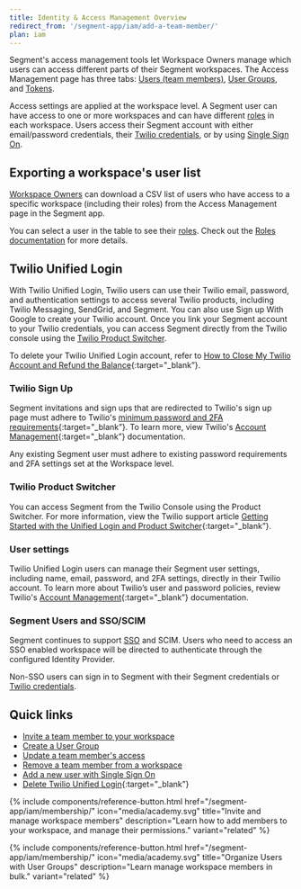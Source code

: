 ```yaml
---
title: Identity & Access Management Overview
redirect_from: '/segment-app/iam/add-a-team-member/'
plan: iam
---
```


Segment's access management tools let Workspace Owners manage which users can access different parts of their Segment workspaces. The Access Management page has three tabs: [Users (team members)](/docs/segment-app/iam/concepts/#team-members), [User Groups](/docs/segment-app/iam/concepts/#user-groups), and [Tokens](/docs/segment-app/iam/concepts/#tokens). 

Access settings are applied at the workspace level. A Segment user can have access to one or more workspaces and can have different [roles](/docs/segment-app/iam/roles/) in each workspace.
Users access their Segment account with either email/password credentials, their [Twilio credentials](#twilio-unified-login), or by using [Single Sign On](/docs/segment-app/iam/sso/).

## Exporting a workspace's user list

[Workspace Owners](/docs/segment-app/roles/#global-roles) can download a CSV list of users who have access to a specific workspace (including their roles) from the Access Management page in the Segment app.

You can select a user in the table to see their [roles](/docs/segment-app/iam/roles). Check out the [Roles documentation](/docs/segment-app/iam/roles/) for more details.

## Twilio Unified Login

With Twilio Unified Login, Twilio users can use their Twilio email, password, and authentication settings to access several Twilio products, including Twilio Messaging, SendGrid, and Segment. You can also use Sign up With Google to create your Twilio account. Once you link your Segment account to your Twilio credentials, you can access Segment directly from the Twilio console using the [Twilio Product Switcher](#twilio-product-switcher).

To delete your Twilio Unified Login account, refer to [How to Close My Twilio Account and Refund the Balance](https://help.twilio.com/articles/223183548){:target="_blank”}.

### Twilio Sign Up

Segment invitations and sign ups that are redirected to Twilio's sign up page must adhere to Twilio's [minimum password and 2FA requirements](https://help.twilio.com/articles/115012261968){:target="_blank”}. To learn more, view Twilio's [Account Management](https://help.twilio.com/sections/205104908-Account-Management){:target="_blank”} documentation.

Any existing Segment user must adhere to existing password requirements and 2FA settings set at the Workspace level.

### Twilio Product Switcher

You can access Segment from the Twilio Console using the Product Switcher. For more information, view the Twilio support article [Getting Started with the Unified Login and Product Switcher](https://help.twilio.com/articles/19652187501211-Getting-Started-with-the-Product-Switcher){:target="_blank”}.

### User settings

Twilio Unified Login users can manage their Segment user settings, including name, email, password, and 2FA settings, directly in their Twilio account. To learn more about Twilio’s user and password policies, review Twilio's [Account Management](https://help.twilio.com/sections/205104908-Account-Management){:target="_blank”} documentation. 

### Segment Users and SSO/SCIM

Segment continues to support [SSO](/docs/segment-app/iam/sso/) and SCIM. Users who need to access an SSO enabled workspace will be directed to authenticate through the configured Identity Provider.

Non-SSO users can sign in to Segment with their Segment credentials or [Twilio credentials](#twilio-sign-up). 

## Quick links
- [Invite a team member to your workspace](/docs/segment-app/iam/membership/#invite-a-new-team-member)
- [Create a User Group](/docs/segment-app/iam/membership/#create-a-new-user-group)
- [Update a team member's access](/docs/segment-app/iam/membership#change-a-team-members-access)
- [Remove a team member from a workspace](/docs/segment-app/iam/membership/#remove-a-team-member-from-your-workspace)
- [Add a new user with Single Sign On](/docs/segment-app/iam/membership/#team-management-with-single-sign-on)
- [Delete Twilio Unified Login](https://help.twilio.com/articles/223183548){:target="_blank”}

<div class="double">
  {% include components/reference-button.html href="/segment-app/iam/membership/" icon="media/academy.svg" title="Invite and manage workspace members" description="Learn how to add members to your workspace, and manage their permissions." variant="related" %}

  {% include components/reference-button.html href="/segment-app/iam/membership/" icon="media/academy.svg" title="Organize Users with User Groups" description="Learn manage workspace members in bulk." variant="related" %}
</div>